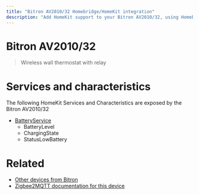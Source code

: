 ```yaml
---
title: "Bitron AV2010/32 Homebridge/HomeKit integration"
description: "Add HomeKit support to your Bitron AV2010/32, using Homebridge, Zigbee2MQTT and homebridge-z2m."
---
```

<!---
This file has been GENERATED using src/docgen/docgen.ts
DO NOT EDIT THIS FILE MANUALLY!
-->
# Bitron AV2010/32
> Wireless wall thermostat with relay


# Services and characteristics
The following HomeKit Services and Characteristics are exposed by
the Bitron AV2010/32

* [BatteryService](../../battery.md)
  * BatteryLevel
  * ChargingState
  * StatusLowBattery


# Related
* [Other devices from Bitron](../index.md#bitron)
* [Zigbee2MQTT documentation for this device](https://www.zigbee2mqtt.io/devices/AV2010_32.html)